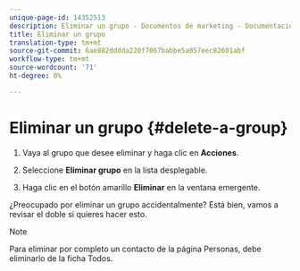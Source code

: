 ```yaml
---
unique-page-id: 14352513
description: Eliminar un grupo - Documentos de marketing - Documentación del producto
title: Eliminar un grupo
translation-type: tm+mt
source-git-commit: 6ae882dddda220f7067babbe5a057eec82601abf
workflow-type: tm+mt
source-wordcount: '71'
ht-degree: 0%

---
```



# Eliminar un grupo {#delete-a-group}

1. Vaya al grupo que desee eliminar y haga clic en **Acciones**.

1. Seleccione **Eliminar grupo** en la lista desplegable.

1. Haga clic en el botón amarillo **Eliminar** en la ventana emergente.

¿Preocupado por eliminar un grupo accidentalmente? Está bien, vamos a revisar el doble si quieres hacer esto.

>[!NOTE]
>
>Para eliminar por completo un contacto de la página Personas, debe eliminarlo de la ficha Todos.
